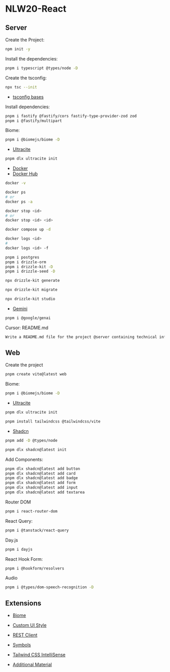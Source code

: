 # NLW20-React

## Server

Create the Project:

```sh
npm init -y
```

Install the dependencies:

```sh
pnpm i typescript @types/node -D
```

Create the tsconfig:

```sh
npx tsc --init
```

- [tsconfig bases](https://github.com/tsconfig/bases?tab=readme-ov-file)

Install dependencies:

```sh
pnpm i fastify @fastify/cors fastify-type-provider-zod zod
pnpm i @fastify/multipart
```

Biome:

```sh
pnpm i @biomejs/biome -D
```

- [Ultracite](https://www.ultracite.ai/)

```sh
pnpm dlx ultracite init
```

- [Docker](https://www.docker.com/)
- [Docker Hub](https://hub.docker.com/r/pgvector/pgvector)

```sh
docker -v
```

```sh
docker ps
# or
docker ps -a
```

```sh
docker stop <id>
# or
docker stop <id> <id>
```

```sh
docker compose up -d
```

```sh
docker logs <id>
#
docker logs <id> -f
```

```sh
pnpm i postgres
pnpm i drizzle-orm
pnpm i drizzle-kit -D
pnpm i drizzle-seed -D
```

```sh
npx drizzle-kit generate
```

```sh
npx drizzle-kit migrate
```

```sh
npx drizzle-kit studio
```

- [Gemini](https://ai.google.dev/gemini-api/docs/quickstart)

```sh
pnpm i @google/genai
```

Cursor: README.md

```sh
Write a README.md file for the project @server containing technical information about used libraries, project patherns and the project setup and settings accordingly with the used libraries. Keep the README simple and containing only the most important information. Remember to tell that this project name is NLW Agents and it  was developed during a Rocketseat event from JUL/08/2025 to JUL/11/2025.
```

## Web

Create the project

```sh
pnpm create vite@latest web
```

Biome:

```sh
pnpm i @biomejs/biome -D
```

- [Ultracite](https://www.ultracite.ai/)

```sh
pnpm dlx ultracite init
```

```sh
pnpm install tailwindcss @tailwindcss/vite
```

- [Shadcn](https://ui.shadcn.com/)

```sh
pnpm add -D @types/node
```

```sh
pnpm dlx shadcn@latest init
```

Add Components:

```sh
pnpm dlx shadcn@latest add button
pnpm dlx shadcn@latest add card
pnpm dlx shadcn@latest add badge
pnpm dlx shadcn@latest add form
pnpm dlx shadcn@latest add input
pnpm dlx shadcn@latest add textarea
```

Router DOM

```sh
pnpm i react-router-dom
```

React Query:

```sh
pnpm i @tanstack/react-query
```

Day.js

```sh
pnpm i dayjs
```

React Hook Form:

```sh
pnpm i @hookform/resolvers
```

Audio

```sh
pnpm i @types/dom-speech-recognition -D
```

## Extensions

- [Biome](https://marketplace.cursorapi.com/items?itemName=biomejs.biome)
- [Custom UI Style](https://marketplace.cursorapi.com/items?itemName=subframe7536.custom-ui-style)
- [REST Client](https://marketplace.cursorapi.com/items?itemName=humao.rest-client)
- [Symbols](https://marketplace.cursorapi.com/items?itemName=miguelsolorio.symbols)
- [Tailwind CSS IntelliSense](https://marketplace.cursorapi.com/items?itemName=bradlc.vscode-tailwindcss)

- [Additional Material](https://efficient-sloth-d85.notion.site/NLW-Agents-21b395da57708010b523fa89c461ba29)
